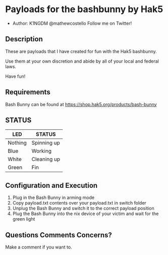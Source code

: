 # Payloads for the bashbunny by Hak5

* Author: K1NGDM @mathewcostello Follow me on Twitter!

## Description

These are payloads that I have created for fun with the Hak5 bashbunny.

Use them at your own discretion and abide by all of your local and federal laws.

Have fun!

## Requirements

Bash Bunny can be found at https://shop.hak5.org/products/bash-bunny

## STATUS

| LED                  | STATUS                       |
| -------------------- | ---------------------------- |
| Nothing              | Spinning up                  |
| Blue                 | Working                      |
| White                | Cleaning up                  |
| Green                | Fin                          |

## Configuration and Execution

1. Plug in the Bash Bunny in arming mode
2. Copy payload.txt contents over your payload.txt in switch folder
3. Unplug the Bash Bunny and switch it to the correct payload position
4. Plug the Bash Bunny into the nix device of your victim and wait for the green light

## Questions Comments Concerns?

Make a comment if you want to.
